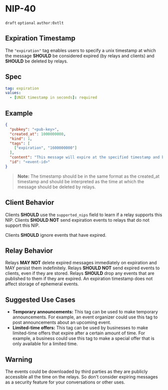 # NIP-40

`draft` `optional` `author:0xtlt`

## Expiration Timestamp

The `"expiration"` tag enables users to specify a unix timestamp at which the message **SHOULD** be considered expired (by relays and clients) and **SHOULD** be deleted by relays.

## Spec

```yaml
tag: expiration
values:
  - [UNIX timestamp in seconds]: required
```

## Example

```json
{
  "pubkey": "<pub-key>",
  "created_at": 1000000000,
  "kind": 1,
  "tags": [
    ["expiration", "1600000000"]
  ],
  "content": "This message will expire at the specified timestamp and be deleted by relays.\n",
  "id": "<event-id>"
}
```

> **Note:** The timestamp should be in the same format as the created_at timestamp and should be interpreted as the time at which the message should be deleted by relays.

## Client Behavior

Clients **SHOULD** use the `supported_nips` field to learn if a relay supports this NIP.
Clients **SHOULD NOT** send expiration events to relays that do not support this NIP.

Clients **SHOULD** ignore events that have expired.

## Relay Behavior

Relays **MAY NOT** delete expired messages immediately on expiration and MAY persist them indefinitely.
Relays **SHOULD NOT** send expired events to clients, even if they are stored.
Relays **SHOULD** drop any events that are published to them if they are expired.
An expiration timestamp does not affect storage of ephemeral events.

## Suggested Use Cases

* **Temporary announcements:** This tag can be used to make temporary announcements.
For example, an event organizer could use this tag to post announcements about an upcoming event.
* **Limited-time offers:** This tag can be used by businesses to make limited-time offers that expire after a certain amount of time. For example, a business could use this tag to make a special offer that is only available for a limited time.

## Warning

The events could be downloaded by third parties as they are publicly accessible all the time on the relays.
So don't consider expiring messages as a security feature for your conversations or other uses.
